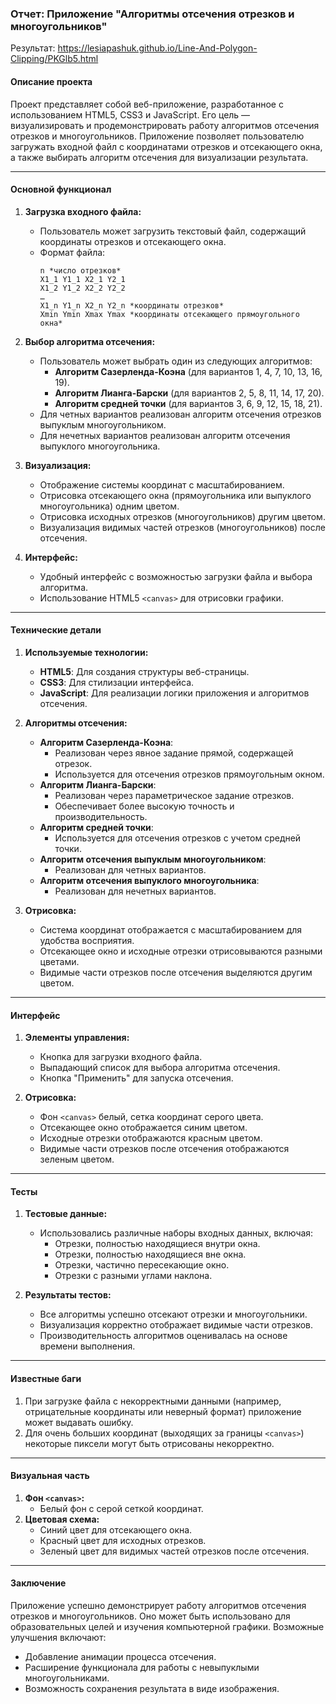### Отчет: Приложение "Алгоритмы отсечения отрезков и многоугольников"

Результат: https://lesiapashuk.github.io/Line-And-Polygon-Clipping/PKGlb5.html

#### **Описание проекта**
Проект представляет собой веб-приложение, разработанное с использованием HTML5, CSS3 и JavaScript. Его цель — визуализировать и продемонстрировать работу алгоритмов отсечения отрезков и многоугольников. Приложение позволяет пользователю загружать входной файл с координатами отрезков и отсекающего окна, а также выбирать алгоритм отсечения для визуализации результата.

---

#### **Основной функционал**
1. **Загрузка входного файла:**
   - Пользователь может загрузить текстовый файл, содержащий координаты отрезков и отсекающего окна.
   - Формат файла:
     ```
     n *число отрезков*
     X1_1 Y1_1 X2_1 Y2_1
     X1_2 Y1_2 X2_2 Y2_2
     …
     X1_n Y1_n X2_n Y2_n *координаты отрезков*
     Xmin Ymin Xmax Ymax *координаты отсекающего прямоугольного окна*
     ```

2. **Выбор алгоритма отсечения:**
   - Пользователь может выбрать один из следующих алгоритмов:
     - **Алгоритм Сазерленда-Коэна** (для вариантов 1, 4, 7, 10, 13, 16, 19).
     - **Алгоритм Лианга-Барски** (для вариантов 2, 5, 8, 11, 14, 17, 20).
     - **Алгоритм средней точки** (для вариантов 3, 6, 9, 12, 15, 18, 21).
   - Для четных вариантов реализован алгоритм отсечения отрезков выпуклым многоугольником.
   - Для нечетных вариантов реализован алгоритм отсечения выпуклого многоугольника.

3. **Визуализация:**
   - Отображение системы координат с масштабированием.
   - Отрисовка отсекающего окна (прямоугольника или выпуклого многоугольника) одним цветом.
   - Отрисовка исходных отрезков (многоугольников) другим цветом.
   - Визуализация видимых частей отрезков (многоугольников) после отсечения.

4. **Интерфейс:**
   - Удобный интерфейс с возможностью загрузки файла и выбора алгоритма.
   - Использование HTML5 `<canvas>` для отрисовки графики.

---

#### **Технические детали**
1. **Используемые технологии:**
   - **HTML5**: Для создания структуры веб-страницы.
   - **CSS3**: Для стилизации интерфейса.
   - **JavaScript**: Для реализации логики приложения и алгоритмов отсечения.

2. **Алгоритмы отсечения:**
   - **Алгоритм Сазерленда-Коэна**:
     - Реализован через явное задание прямой, содержащей отрезок.
     - Используется для отсечения отрезков прямоугольным окном.
   - **Алгоритм Лианга-Барски**:
     - Реализован через параметрическое задание отрезков.
     - Обеспечивает более высокую точность и производительность.
   - **Алгоритм средней точки**:
     - Используется для отсечения отрезков с учетом средней точки.
   - **Алгоритм отсечения выпуклым многоугольником**:
     - Реализован для четных вариантов.
   - **Алгоритм отсечения выпуклого многоугольника**:
     - Реализован для нечетных вариантов.

3. **Отрисовка:**
   - Система координат отображается с масштабированием для удобства восприятия.
   - Отсекающее окно и исходные отрезки отрисовываются разными цветами.
   - Видимые части отрезков после отсечения выделяются другим цветом.

---

#### **Интерфейс**
1. **Элементы управления:**
   - Кнопка для загрузки входного файла.
   - Выпадающий список для выбора алгоритма отсечения.
   - Кнопка "Применить" для запуска отсечения.

2. **Отрисовка:**
   - Фон `<canvas>` белый, сетка координат серого цвета.
   - Отсекающее окно отображается синим цветом.
   - Исходные отрезки отображаются красным цветом.
   - Видимые части отрезков после отсечения отображаются зеленым цветом.

---

#### **Тесты**
1. **Тестовые данные:**
   - Использовались различные наборы входных данных, включая:
     - Отрезки, полностью находящиеся внутри окна.
     - Отрезки, полностью находящиеся вне окна.
     - Отрезки, частично пересекающие окно.
     - Отрезки с разными углами наклона.

2. **Результаты тестов:**
   - Все алгоритмы успешно отсекают отрезки и многоугольники.
   - Визуализация корректно отображает видимые части отрезков.
   - Производительность алгоритмов оценивалась на основе времени выполнения.

---

#### **Известные баги**
1. При загрузке файла с некорректными данными (например, отрицательные координаты или неверный формат) приложение может выдавать ошибку.
2. Для очень больших координат (выходящих за границы `<canvas>`) некоторые пиксели могут быть отрисованы некорректно.

---

#### **Визуальная часть**
1. **Фон `<canvas>`:**
   - Белый фон с серой сеткой координат.
2. **Цветовая схема:**
   - Синий цвет для отсекающего окна.
   - Красный цвет для исходных отрезков.
   - Зеленый цвет для видимых частей отрезков после отсечения.

---

#### **Заключение**
Приложение успешно демонстрирует работу алгоритмов отсечения отрезков и многоугольников. Оно может быть использовано для образовательных целей и изучения компьютерной графики. Возможные улучшения включают:
- Добавление анимации процесса отсечения.
- Расширение функционала для работы с невыпуклыми многоугольниками.
- Возможность сохранения результата в виде изображения.
